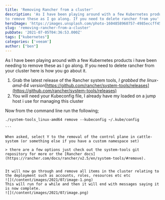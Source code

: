 ```yaml
---
title: 'Removing Rancher from a cluster' 
description: 'As I have been playing around with a few Kubernetes products i have been needing
to remove these as I go along. If you need to delete rancher from you'
heroImage: 'https://images.unsplash.com/photo-1604858960757-4985eccff45f?crop=entropy&cs=tinysrgb&fit=max&fm=jpg&ixid=MnwxMTc3M3wwfDF8c2VhcmNofDI5fHx0cmFzaHxlbnwwfHx8fDE2MjU0NTk3ODE&ixlib=rb-1.2.1&q=80&w=1080'
slug: 'removing-rancher-from-a-cluster'
pubDate: '2021-07-05T04:36:53.000Z'
tags: ["kubernetes"] 
categories: ['veeam']
author: ["ben"]
---
```


As I have been playing around with a few Kubernetes products i have been needing to remove these as I go along. If you need to delete rancher from your cluster here is how you go about it.

1. Grab the latest release of the Rancher system tools, *I grabbed the linux-amd-64 version*[https://github.com/rancher/system-tools/releases](https://github.com/rancher/system-tools/releases)
2. You will need your Kubeconfig file, I already have my loaded on a jump host i use for managing this cluster

Now from the command line run the following;

    ./system-tools_linux-amd64 remove --kubeconfig ~/.kube/config
    
    ```
    
    When asked, select Y to the removal of the control plane in cattle-system (or something else if you have a custom namespace set)
    
    > there are a few options just check out the system-tools git repository for more or the [Rancher docs](https://rancher.com/docs/rancher/v2.5/en/system-tools/#remove).
    
    
    It will now go through and remove all items in the cluster relating to the deployment such as accounts, roles, resources etc etc 
    ![](/content/images/2021/07/image-1.png)
    This will run for a while and then it will end with messages saying it is now complete.
    ![](/content/images/2021/07/image.png)

